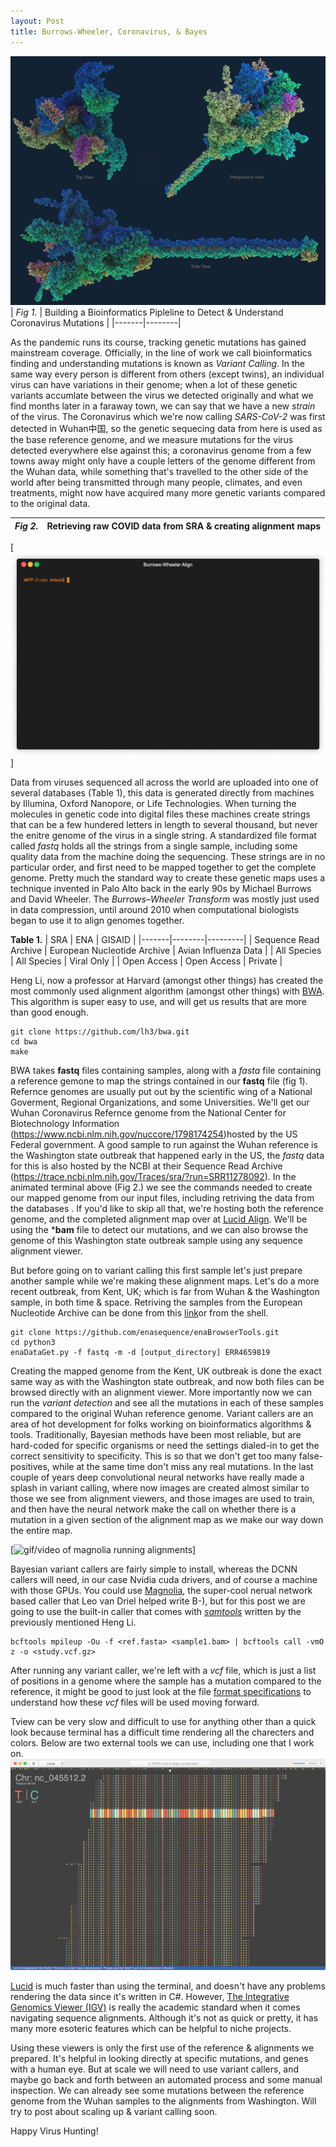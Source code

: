 ```yaml
---
layout: Post
title: Burrows-Wheeler, Coronavirus, & Bayes
---
```

![cool 3d renderings showing mutant & normal virus spike structure ](/images/comp_cap.png "looks nice mang")
| *Fig 1.* | Building a Bioinformatics Pipleline to Detect & Understand Coronavirus Mutations |
|-------|--------|

As the pandemic runs its course, tracking genetic mutations has gained mainstream coverage. Officially, in the line of work we call bioinformatics finding and understanding mutations is known as *Variant Calling*. In the same way every person is different from others (except twins), an individual virus can have variations in their genome; when a lot of these genetic variants accumlate between the virus we detected originally and what we find months later in a faraway town, we can say that we have a new *strain* of the virus. The Coronavirus which we're now calling *SARS-CoV-2* was first detected in Wuhan中国, so the genetic sequecing data from here is used as the base reference genome, and we measure mutations for the virus detected everywhere else against this; a coronavirus genome from a few towns away might only have a couple letters of the genome different from the Wuhan data, while something that's travelled to the other side of the world after being transmitted through many people, climates, and even treatments, might now have acquired many more genetic variants compared to the original data.

| *Fig 2.* | Retrieving raw COVID data from SRA & creating alignment maps |
|-------|--------|

[![gif of terminal commands running the alignment ](/images/render1612379029007-min.gif "running bwa is super easy")]

Data from viruses sequenced all across the world are uploaded into one of several databases (Table 1), this data is generated directly from machines by Illumina, Oxford Nanopore, or Life Technologies. When turning the molecules in genetic code into digital files these machines create strings that can be a few hundered letters in length to several thousand, but never the enitre genome of the virus in a single string. A standardized file format called *fastq* holds all the strings from a single sample, including some quality data from the machine doing the sequencing. These strings are in no particular order, and first need to be mapped together to get the complete genome. Pretty much the standard way to create these genetic maps uses a technique invented in Palo Alto back in the early 90s by  Michael Burrows and David Wheeler. The *Burrows–Wheeler Transform* was mostly just used in data compression, until around 2010 when computational biologists began to use it to align genomes together.

**Table 1.**
| SRA | ENA | GISAID |
|-------|--------|---------|
| Sequence Read Archive | European Nucleotide Archive | Avian Influenza Data |
| All Species | All Species | Viral Only |
| Open Access | Open Access | Private |

Heng Li, now a professor at Harvard (amongst other things) has created the most commonly used alignment algorithm (amongst other things) with [BWA](https://github.com/lh3/bwa). This algorithm is super easy to use, and will get us results that are more than good enough. 

    git clone https://github.com/lh3/bwa.git
    cd bwa
    make

BWA takes **fastq** files containing samples, along with a *fasta* file containing a reference gemone to map the strings contained in our **fastq** file (fig 1). Refernce genomes are usually put out by the scientific wing of a National Goverment, Regional Organizations, and some Universities. We'll get our Wuhan Coronavirus Refernce genome from the National Center for Biotechnology Information (https://www.ncbi.nlm.nih.gov/nuccore/1798174254)hosted by the US Federal government. A good sample to run against the Wuhan reference is the Washington state outbreak that happened early in the US, the *fastq* data for this is also hosted by the NCBI at their Sequence Read Archive (https://trace.ncbi.nlm.nih.gov/Traces/sra/?run=SRR11278092). In the animated terminal above (Fig 2.) we see the commands needed to create our mapped genome from our input files, including retriving the data from the databases . If you'd like to skip all that, we're hosting both the reference genome, and the completed alignment map over at [Lucid Align](https://lucidalign.com/#cov). We'll be using the ***bam** file to detect our mutations, and we can also browse the genome of this Washington state outbreak sample using any sequence alignment viewer.

But before going on to variant calling this first sample let's just prepare another sample while we're making these alignment maps. Let's do a more recent outbreak, from Kent, UK; which is far from Wuhan & the Washington sample, in both time & space. Retriving the samples from the European Nucleotide Archive can be done from this [link](https://www.ebi.ac.uk/ena/browser/view/ERR4659819)or from the shell. 

    git clone https://github.com/enasequence/enaBrowserTools.git
    cd python3
    enaDataGet.py -f fastq -m -d [output_directory] ERR4659819

Creating the mapped genome from the Kent, UK outbreak is done the exact same way as with the Washington state outbreak, and now both files can be browsed directly with an alignment viewer. More importantly now we can run the *variant detection* and see all the mutations in each of these samples compared to the original Wuhan reference genome. Variant callers are an area of hot development for folks working on bioinformatics algorithms & tools. Traditionally, Bayesian methods have been most reliable, but are hard-coded for specific organisms or need the settings dialed-in to get the correct sensitivity to specificity. This is so that we don't get too many false-positives, while at the same time don't miss any real mutations. In the last couple of years deep convolutional neural networks have really made a splash in variant calling, where now images are created almost similar to those we see from alignment viewers, and those images are used to train, and then have the neural network make the call on whether there is a mutation in a given section of the alignment map as we make our way down the entire map.

[![gif/video of magnolia running alignments ](/images/file.png "variant calling neural network")]

Bayesian variant callers are fairly simple to install, whereas the DCNN callers will need, in our case Nvidia cuda drivers, and of course a machine with those GPUs. You could use [Magnolia](https://magnolia.sh/), the super-cool nerual network based caller that Leo van Driel helped write B-), but for this post we are going to use the built-in caller that comes with [*samtools*](http://www.htslib.org/download/) written by the previously mentioned Heng Li.

    bcftools mpileup -Ou -f <ref.fasta> <sample1.bam> | bcftools call -vmO z -o <study.vcf.gz>

After running any variant caller, we're left with a *vcf* file, which is just a list of positions in a genome where the sample has a mutation compared to the reference, it might be good to just look at the file [format specifications](https://samtools.github.io/hts-specs/VCFv4.2.pdf) to understand how these *vcf* files will be used moving forward. 



Tview can be very slow and difficult to use for anything other than a quick look because terminal has a difficult time rendering all the charecters and colors. Below are two external tools we can use, including one that I work on. 
[![Lucid Align](/images/lucid.png "SARS-CoV-2 Aligned MacOS")](https://lucidalign.com)

[Lucid](https://lucidalign.com) is much faster than using the terminal, and doesn't have any problems rendering the data since it's written in C#. However, [The Integrative Genomics Viewer (IGV)](http://software.broadinstitute.org/software/igv/) is really the academic standard when it comes navigating sequence alignments. Although it's not as quick or pretty, it has many more esoteric features which can be helpful to niche projects.

Using these viewers is only the first use of the reference & alignments we prepared. It's helpful in looking directly at specific mutations, and genes with a human eye. But at scale we will need to use variant callers, and maybe go back and forth between an automated process and some manual inspection. We can already see some mutations between the reference genome from the Wuhan samples to the alignments from Washington. Will try to post about scaling up & variant calling soon.

Happy Virus Hunting!
